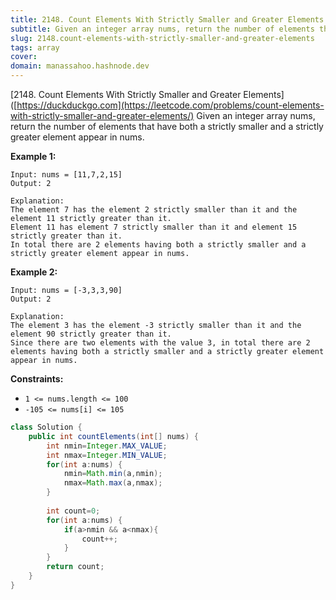 ```yaml
---
title: 2148. Count Elements With Strictly Smaller and Greater Elements
subtitle: Given an integer array nums, return the number of elements that have both a strictly smaller and a strictly greater element appear in nums.
slug: 2148.count-elements-with-strictly-smaller-and-greater-elements
tags: array
cover: 
domain: manassahoo.hashnode.dev
---
```


[2148. Count Elements With Strictly Smaller and Greater Elements]([https://duckduckgo.com](https://leetcode.com/problems/count-elements-with-strictly-smaller-and-greater-elements/)
Given an integer array nums, return the number of elements that have both a strictly smaller and a strictly greater element appear in nums.


**Example 1:**
```
Input: nums = [11,7,2,15]
Output: 2

Explanation: 
The element 7 has the element 2 strictly smaller than it and the element 11 strictly greater than it.
Element 11 has element 7 strictly smaller than it and element 15 strictly greater than it.
In total there are 2 elements having both a strictly smaller and a strictly greater element appear in nums.
```

**Example 2:**
```
Input: nums = [-3,3,3,90]
Output: 2

Explanation: 
The element 3 has the element -3 strictly smaller than it and the element 90 strictly greater than it.
Since there are two elements with the value 3, in total there are 2 elements having both a strictly smaller and a strictly greater element appear in nums.
```

**Constraints:**

*   `1 <= nums.length <= 100`
*   `-105 <= nums[i] <= 105`

```Java
class Solution {
    public int countElements(int[] nums) {
        int nmin=Integer.MAX_VALUE;
        int nmax=Integer.MIN_VALUE;
        for(int a:nums) {
            nmin=Math.min(a,nmin);
            nmax=Math.max(a,nmax);
        }
        
        int count=0;
        for(int a:nums) {
            if(a>nmin && a<nmax){
                count++;                
            }
        }
        return count;
    }
}
```
